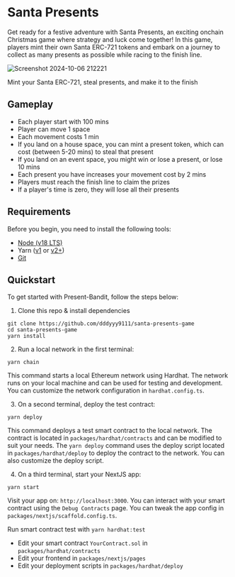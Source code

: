 # Santa Presents

Get ready for a festive adventure with Santa Presents, an exciting onchain Christmas game where strategy and luck come together! In this game, players mint their own Santa ERC-721 tokens and embark on a journey to collect as many presents as possible while racing to the finish line.

![Screenshot 2024-10-06 212221](https://github.com/user-attachments/assets/1293fd6c-b4b5-4ccc-a8e2-39df85168fc8)

Mint your Santa ERC-721, steal presents, and make it to the finish

## Gameplay
<ul>
  <li>Each player start with 100 mins</li>
  <li>Player can move 1 space</li>
  <li>Each movement costs 1 min</li>
  <li>
    If you land on a house space, you can mint a present token, which can cost (between 5-20 mins) to steal
    that present
  </li>
  <li>If you land on an event space, you might win or lose a present, or lose 10 mins</li>
  <li>Each present you have increases your movement cost by 2 mins</li>
  <li>Players must reach the finish line to claim the prizes</li>
  <li>If a player's time is zero, they will lose all their presents</li>
</ul>

## Requirements

Before you begin, you need to install the following tools:

- [Node (v18 LTS)](https://nodejs.org/en/download/)
- Yarn ([v1](https://classic.yarnpkg.com/en/docs/install/) or [v2+](https://yarnpkg.com/getting-started/install))
- [Git](https://git-scm.com/downloads)

## Quickstart

To get started with Present-Bandit, follow the steps below:

1. Clone this repo & install dependencies

```
git clone https://github.com/dddyyy9111/santa-presents-game
cd santa-presents-game
yarn install
```

2. Run a local network in the first terminal:

```
yarn chain
```

This command starts a local Ethereum network using Hardhat. The network runs on your local machine and can be used for testing and development. You can customize the network configuration in `hardhat.config.ts`.

3. On a second terminal, deploy the test contract:

```
yarn deploy
```

This command deploys a test smart contract to the local network. The contract is located in `packages/hardhat/contracts` and can be modified to suit your needs. The `yarn deploy` command uses the deploy script located in `packages/hardhat/deploy` to deploy the contract to the network. You can also customize the deploy script.

4. On a third terminal, start your NextJS app:

```
yarn start
```

Visit your app on: `http://localhost:3000`. You can interact with your smart contract using the `Debug Contracts` page. You can tweak the app config in `packages/nextjs/scaffold.config.ts`.

Run smart contract test with `yarn hardhat:test`

- Edit your smart contract `YourContract.sol` in `packages/hardhat/contracts`
- Edit your frontend in `packages/nextjs/pages`
- Edit your deployment scripts in `packages/hardhat/deploy`
